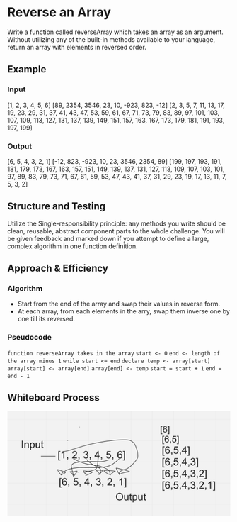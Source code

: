 # Reverse an Array
Write a function called reverseArray which takes an array as an argument. Without utilizing any of the built-in methods available to your language, return an array with elements in reversed order.

## Example 

### Input
[1, 2, 3, 4, 5, 6]
[89, 2354, 3546, 23, 10, -923, 823, -12]
[2, 3, 5, 7, 11, 13, 17, 19, 23, 29, 31, 37, 41, 43, 47, 53, 59, 61, 67, 71, 73, 79, 83, 89, 97, 101, 103, 107, 109, 113, 127, 131, 137, 139, 149, 151, 157, 163, 167, 173, 179, 181, 191, 193, 197, 199]

### Output
[6, 5, 4, 3, 2, 1]
[-12, 823, -923, 10, 23, 3546, 2354, 89]
[199, 197, 193, 191, 181, 179, 173, 167, 163, 157, 151, 149, 139, 137, 131, 127, 113, 109, 107, 103, 101, 97, 89, 83, 79, 73, 71, 67, 61, 59, 53, 47, 43, 41, 37, 31, 29, 23, 19, 17, 13, 11, 7, 5, 3, 2]

## Structure and Testing
Utilize the Single-responsibility principle: any methods you write should be clean, reusable, abstract component parts to the whole challenge. You will be given feedback and marked down if you attempt to define a large, complex algorithm in one function definition.

## Approach & Efficiency

### Algorithm 
- Start from the end of the array and swap their values in reverse form.
- At each array, from each elements in the arry, swap them inverse one by one till its reversed.

### Pseudocode
`function reverseArray takes in the array`
`start <- 0`
`end <- length of the array minus 1`
`while start <= end`
`declare temp <- array[start]`
`array[start] <- array[end]`
`array[end] <- temp`
`start = start + 1`
`end = end - 1`

## Whiteboard Process
![](challenge1.png)
